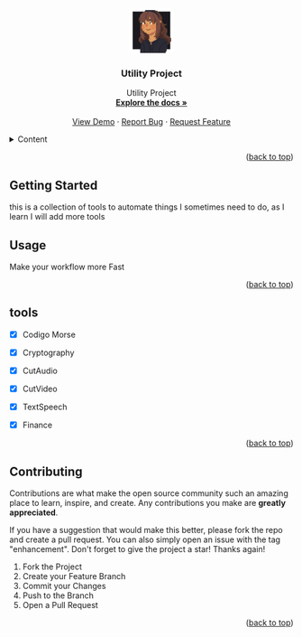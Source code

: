 

<a name="readme-top"></a>






<!-- PROJECT LOGO -->
<br />
<div align="center">
  <a href="https://github.com/Dizziolica/Utility/blob/main/ligacao.py">
    <img src="/dizziolica.jpg" alt="Logo" width="80" height="80">
  </a>

  <h3 align="center">Utility Project</h3>

  <p align="center">
    Utility Project
    <br />
    <a href="https://"https://github.com/Dizziolica/Utility/blob/main/ligacao.py><strong>Explore the docs »</strong></a>
    <br />
    <br />
    <a href="https://"https://github.com/Dizziolica/Utility/blob/main/ligacao.py">View Demo</a>
    ·
    <a href="https://github.com/Dizziolica/Utility/blob/main/ShareIssues.md">Report Bug</a>
    ·
    <a href="https://github.com/Dizziolica/Utility/blob/main/ShareIssues.md">Request Feature</a>
  </p>
</div>



<!-- TABLE OF CONTENTS -->
<details>
  <summary>Content</summary>
  <ol>
    <li>
      <a href="#about-the-project">About The Project</a>
      <ul>
        <li><a href="#built-with">Built With</a></li>
      </ul>
    </li>
    <li>
      <a href="/ligacao.py">Getting Started</a>
      <ul>
        <li><a href="#prerequisites">Prerequisites</a></li>
        <li><a href="#installation">Installation</a></li>
      </ul>
    </li>
    <li><a href="#usage">Usage</a></li>
    <li><a href="#tools">Roadmap</a></li>
    <li><a href="#contributing">Contributing</a></li>
    <li><a href="#license">License</a></li>
    <li><a href="#contact">Contact</a></li>
    <li><a href="#acknowledgments">Acknowledgments</a></li>
  </ol>
</details>





<p align="right">(<a href="#readme-top">back to top</a>)</p>





<!-- GETTING STARTED -->
## Getting Started

this is a collection of tools to automate things I sometimes need to do, as I learn I will add more tools

## Usage

Make your workflow more Fast

<p align="right">(<a href="#readme-top">back to top</a>)</p>



<!-- TOOLS -->
## tools

- [x] Codigo Morse
- [x] Cryptography
- [x] CutAudio
- [x] CutVideo
- [x] TextSpeech
- [x] Finance
    



<p align="right">(<a href="#readme-top">back to top</a>)</p>



<!-- CONTRIBUTING -->
## Contributing

Contributions are what make the open source community such an amazing place to learn, inspire, and create. Any contributions you make are **greatly appreciated**.

If you have a suggestion that would make this better, please fork the repo and create a pull request. You can also simply open an issue with the tag "enhancement".
Don't forget to give the project a star! Thanks again!

1. Fork the Project
2. Create your Feature Branch 
3. Commit your Changes 
4. Push to the Branch 
5. Open a Pull Request

<p align="right">(<a href="#readme-top">back to top</a>)</p>

